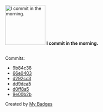 <img src="https://my-badges.github.io/my-badges/morning-commits.png" alt="I commit in the morning." title="I commit in the morning." width="128">
<strong>I commit in the morning.</strong>
<br><br>

Commits:

- <a href="https://github.com/yeskunall/astro-umami/commit/9b84c3826cc113df6a1641e5f9c5f38185e9b047">9b84c38</a>
- <a href="https://github.com/yeskunall/dotfiles/commit/66e0403a3403cd46a52029d16d5ba2754fcb41dd">66e0403</a>
- <a href="https://github.com/yeskunall/astro-umami/commit/d292cc3cafdc88222211a7bdd6a8a40b898ec255">d292cc3</a>
- <a href="https://github.com/yeskunall/dotfiles/commit/dd9dca5bc9a6e67bc167c13a096d5630be361c71">dd9dca5</a>
- <a href="https://github.com/yeskunall/dotfiles/commit/d0ff8a5b23df3df654f91d728401fa188e4b963e">d0ff8a5</a>
- <a href="https://github.com/yeskunall/dotfiles/commit/9e00b2be22e78fd13b70ea0d90b821beea6cea3a">9e00b2b</a>


Created by <a href="https://github.com/my-badges/my-badges">My Badges</a>